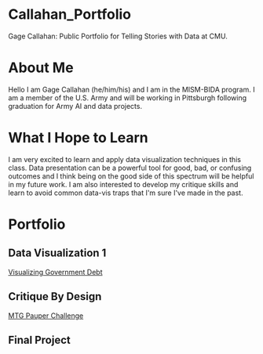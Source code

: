 # Callahan_Portfolio
Gage Callahan: Public Portfolio for Telling Stories with Data at CMU.

# About Me
Hello I am Gage Callahan (he/him/his) and I am in the MISM-BIDA program. I am a member of the U.S. Army and will be working in Pittsburgh following graduation for Army AI and data projects.

# What I Hope to Learn
I am very excited to learn and apply data visualization techniques in this class. Data presentation can be a powerful tool for good, bad, or confusing outcomes and I think being on the good side of this spectrum will be helpful in my future work. I am also interested to develop my critique skills and learn to avoid common data-vis traps that I'm sure I've made in the past.

# Portfolio

## Data Visualization 1
[Visualizing Government Debt](/Visualizing_Debt.md)
## Critique By Design
[MTG Pauper Challenge](/MTG_Pauper_Challenge_Redesign.md)

## Final Project
